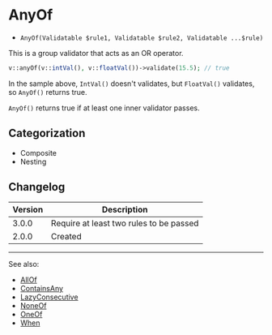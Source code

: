 # AnyOf

- `AnyOf(Validatable $rule1, Validatable $rule2, Validatable ...$rule)`

This is a group validator that acts as an OR operator.

```php
v::anyOf(v::intVal(), v::floatVal())->validate(15.5); // true
```

In the sample above, `IntVal()` doesn't validates, but `FloatVal()` validates,
so `AnyOf()` returns true.

`AnyOf()` returns true if at least one inner validator passes.

## Categorization

- Composite
- Nesting

## Changelog

Version | Description
--------|-------------
  3.0.0 | Require at least two rules to be passed
  2.0.0 | Created

***
See also:

- [AllOf](AllOf.md)
- [ContainsAny](ContainsAny.md)
- [LazyConsecutive](LazyConsecutive.md)
- [NoneOf](NoneOf.md)
- [OneOf](OneOf.md)
- [When](When.md)
